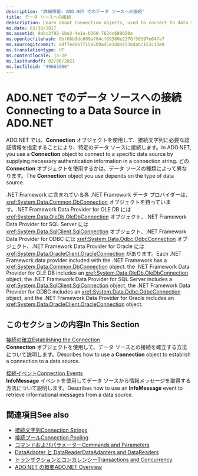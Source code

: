 ```yaml
---
description: '詳細情報: ADO.NET でのデータ ソースへの接続'
title: データ ソースへの接続
deescription: Learn about Connection objects, used to connect to data sources in ADO.NET. The Connection object you choose depends on the type of data source.
ms.date: 03/30/2017
ms.assetid: 9abc3f92-1be3-4e1a-b360-762dc689650e
ms.openlocfilehash: 0bf66b9dc609a704cf89380e2376f50197e047a7
ms.sourcegitcommit: ddf7edb67715a5b9a45e3dd44536dabc153c1de0
ms.translationtype: HT
ms.contentlocale: ja-JP
ms.lasthandoff: 02/06/2021
ms.locfileid: "99663886"
---
```

# <a name="connecting-to-a-data-source-in-adonet"></a><span data-ttu-id="c8230-103">ADO.NET でのデータ ソースへの接続</span><span class="sxs-lookup"><span data-stu-id="c8230-103">Connecting to a Data Source in ADO.NET</span></span>

<span data-ttu-id="c8230-104">ADO.NET では、**Connection** オブジェクトを使用して、接続文字列に必要な認証情報を指定することにより、特定のデータ ソースに接続します。</span><span class="sxs-lookup"><span data-stu-id="c8230-104">In ADO.NET, you use a **Connection** object to connect to a specific data source by supplying necessary authentication information in a connection string.</span></span> <span data-ttu-id="c8230-105">どの **Connection** オブジェクトを使用するかは、データ ソースの種類によって異なります。</span><span class="sxs-lookup"><span data-stu-id="c8230-105">The **Connection** object you use depends on the type of data source.</span></span>  
  
 <span data-ttu-id="c8230-106">.NET Framework に含まれている各 .NET Framework データ プロバイダーは、<xref:System.Data.Common.DbConnection> オブジェクトを持っています。.NET Framework Data Provider for OLE DB には <xref:System.Data.OleDb.OleDbConnection> オブジェクト、.NET Framework Data Provider for SQL Server には <xref:System.Data.SqlClient.SqlConnection> オブジェクト、.NET Framework Data Provider for ODBC には <xref:System.Data.Odbc.OdbcConnection> オブジェクト、.NET Framework Data Provider for Oracle には <xref:System.Data.OracleClient.OracleConnection> があります。</span><span class="sxs-lookup"><span data-stu-id="c8230-106">Each .NET Framework data provider included with the .NET Framework has a <xref:System.Data.Common.DbConnection> object: the .NET Framework Data Provider for OLE DB includes an <xref:System.Data.OleDb.OleDbConnection> object, the .NET Framework Data Provider for SQL Server includes a <xref:System.Data.SqlClient.SqlConnection> object, the .NET Framework Data Provider for ODBC includes an <xref:System.Data.Odbc.OdbcConnection> object, and the .NET Framework Data Provider for Oracle includes an <xref:System.Data.OracleClient.OracleConnection> object.</span></span>  
  
## <a name="in-this-section"></a><span data-ttu-id="c8230-107">このセクションの内容</span><span class="sxs-lookup"><span data-stu-id="c8230-107">In This Section</span></span>  

 <span data-ttu-id="c8230-108">[接続の確立](establishing-the-connection.md)</span><span class="sxs-lookup"><span data-stu-id="c8230-108">[Establishing the Connection](establishing-the-connection.md)</span></span>\
 <span data-ttu-id="c8230-109">**Connection** オブジェクトを使用して、データ ソースとの接続を確立する方法について説明します。</span><span class="sxs-lookup"><span data-stu-id="c8230-109">Describes how to use a **Connection** object to establish a connection to a data source.</span></span>  
  
 <span data-ttu-id="c8230-110">[接続イベント](connection-events.md)</span><span class="sxs-lookup"><span data-stu-id="c8230-110">[Connection Events](connection-events.md)</span></span>\
 <span data-ttu-id="c8230-111">**InfoMessage** イベントを使用してデータ ソースから情報メッセージを取得する方法について説明します。</span><span class="sxs-lookup"><span data-stu-id="c8230-111">Describes how to use an **InfoMessage** event to retrieve informational messages from a data source.</span></span>  
  
## <a name="see-also"></a><span data-ttu-id="c8230-112">関連項目</span><span class="sxs-lookup"><span data-stu-id="c8230-112">See also</span></span>

- [<span data-ttu-id="c8230-113">接続文字列</span><span class="sxs-lookup"><span data-stu-id="c8230-113">Connection Strings</span></span>](connection-strings.md)
- [<span data-ttu-id="c8230-114">接続プール</span><span class="sxs-lookup"><span data-stu-id="c8230-114">Connection Pooling</span></span>](connection-pooling.md)
- [<span data-ttu-id="c8230-115">コマンドおよびパラメーター</span><span class="sxs-lookup"><span data-stu-id="c8230-115">Commands and Parameters</span></span>](commands-and-parameters.md)
- [<span data-ttu-id="c8230-116">DataAdapter と DataReader</span><span class="sxs-lookup"><span data-stu-id="c8230-116">DataAdapters and DataReaders</span></span>](dataadapters-and-datareaders.md)
- [<span data-ttu-id="c8230-117">トランザクションとコンカレンシー</span><span class="sxs-lookup"><span data-stu-id="c8230-117">Transactions and Concurrency</span></span>](transactions-and-concurrency.md)
- [<span data-ttu-id="c8230-118">ADO.NET の概要</span><span class="sxs-lookup"><span data-stu-id="c8230-118">ADO.NET Overview</span></span>](ado-net-overview.md)
